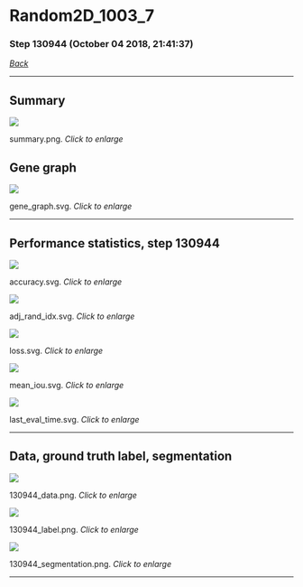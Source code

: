# Random2D_1003_7

### Step 130944 (October 04 2018, 21:41:37)

[_Back_](..)

---

## Summary

<div class="images"><a href="media/summary.png"><img  src="media/summary.png" align="center"></a><p>summary.png. <i>Click to enlarge</i></p></div>

## Gene graph

<div class="images"><a href="media/gene_graph.svg"><img  src="media/gene_graph.svg" align="center"></a><p>gene_graph.svg. <i>Click to enlarge</i></p></div>

---

## Performance statistics, step 130944

<div class="images"><a href="media/accuracy.svg"><img class="mini" src="media/accuracy.svg" align="center"></a><p>accuracy.svg. <i>Click to enlarge</i></p></div>
<div class="images"><a href="media/adj_rand_idx.svg"><img class="mini" src="media/adj_rand_idx.svg" align="center"></a><p>adj_rand_idx.svg. <i>Click to enlarge</i></p></div>
<div class="images"><a href="media/loss.svg"><img class="mini" src="media/loss.svg" align="center"></a><p>loss.svg. <i>Click to enlarge</i></p></div>
<div class="images"><a href="media/mean_iou.svg"><img class="mini" src="media/mean_iou.svg" align="center"></a><p>mean_iou.svg. <i>Click to enlarge</i></p></div>
<div class="images"><a href="media/last_eval_time.svg"><img class="mini" src="media/last_eval_time.svg" align="center"></a><p>last_eval_time.svg. <i>Click to enlarge</i></p></div>

---

## Data, ground truth label, segmentation

<div class="images"><a href="media/130944_data.png"><img class="mini" src="media/130944_data.png" align="center"></a><p>130944_data.png. <i>Click to enlarge</i></p></div>
<div class="images"><a href="media/130944_label.png"><img class="mini" src="media/130944_label.png" align="center"></a><p>130944_label.png. <i>Click to enlarge</i></p></div>
<div class="images"><a href="media/130944_segmentation.png"><img class="mini" src="media/130944_segmentation.png" align="center"></a><p>130944_segmentation.png. <i>Click to enlarge</i></p></div>

---


